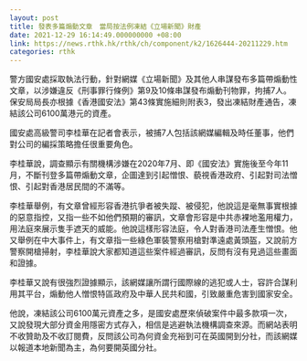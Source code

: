 ```yaml
---
layout: post
title: 發表多篇煽動文章　當局按法例凍結《立場新聞》財產
date: 2021-12-29 16:14:49.000000000 +08:00
link: https://news.rthk.hk/rthk/ch/component/k2/1626444-20211229.htm
categories: rthk
---
```


警方國安處採取執法行動，針對網媒《立場新聞》及其他人串謀發布多篇帶煽動性文章，以涉嫌違反《刑事罪行條例》第9及10條串謀發布煽動刊物罪，拘捕7人。保安局局長亦根據《香港國安法》第43條實施細則附表3，發出凍結財產通告，凍結該公司6100萬港元的資產。

國安處高級警司李桂華在記者會表示，被捕7人包括該網媒編輯及時任董事，他們對公司的編採策略擔任很重要角色。

李桂華說，調查顯示有關機構涉嫌在2020年7月、即《國安法》實施後至今年11月，不斷刊登多篇帶煽動文章，企圖達到引起憎恨、藐視香港政府、引起對司法憎恨、引起對香港居民間的不滿等。

李桂華舉例，有文章曾經形容香港抗爭者被失蹤、被侵犯，他說這是毫無事實根據的惡意指控，又指一些不如他們預期的審訊，文章會形容是中共赤裸地濫用權力，用法庭來展示隻手遮天的威能。他說這樣形容法庭，令人對香港司法產生憎恨。他又舉例在中大事件上，有文章指一些綠色軍裝警察用槍對準遠處黃頭盔，又說前方警察開槍掃射，李桂華說大家都知道這些案件經過審訊，反問有沒有見過這些畫面和證據。

李桂華又說有很強烈證據顯示，該網媒讓所謂行國際線的逃犯或人士，容許合謀利用其平台，煽動他人憎恨特區政府及中華人民共和國，引致嚴重危害到國家安全。

他說，凍結該公司6100萬元資產之多，是國安處歷來偵破案件中最多款項一次，又說發現大部分資金用隱密方式存入，相信是逃避執法機構調查來源。而網站表明不收贊助及不收訂閱費，反問該公司為何資金充裕到可在英國開到分社，而該網媒以報道本地新聞為主，為何要開英國分社。
